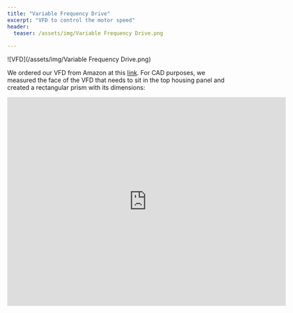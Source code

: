 ```yaml
---
title: "Variable Frequency Drive"
excerpt: "VFD to control the motor speed"
header:
  teaser: /assets/img/Variable Frequency Drive.png
  
---
```


![VFD](/assets/img/Variable Frequency Drive.png)

We ordered our VFD from Amazon at this [link](https://www.amazon.com/Wisoqu-Frequency-Single%E2%80%91Phase-Controller-AT5%E2%80%911500X/dp/B09H7J4M96?crid=PJV4QFRSNHX4&keywords=Single+110V+VFD&qid=1678459242&refinements=p_85:2470955011&rnid=2470954011&rps=1&sprefix=single+110v+vfd,aps,84&sr=8-5&ufe=a). For CAD purposes, we measured the face of the VFD that needs to sit in the top housing panel and created a rectangular prism with its dimensions:

<iframe src="https://myhub.autodesk360.com/ue2fbee0b/shares/public/SH512d4QTec90decfa6edea404d37ebd83d4?mode=embed" width="640" height="480" allowfullscreen="true" webkitallowfullscreen="true" mozallowfullscreen="true"  frameborder="0"></iframe>
